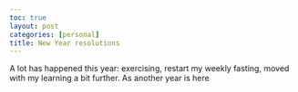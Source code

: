 ```yaml
---
toc: true
layout: post
categories: [personal]
title: New Year resolutions
---
```

A lot has happened this year: exercising, restart my weekly fasting, moved with my learning a bit further. As another year is here